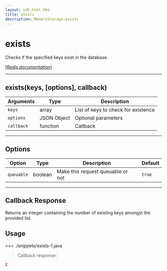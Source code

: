 ```yaml
---
layout: sdk.html.hbs
title: exists
description: MemoryStorage:exists
---
```


# exists

Checks if the specified keys exist in the database.

[[_Redis documentation_]](https://redis.io/commands/exists)

---

## exists(keys, [options], callback)

| Arguments  | Type        | Description                         |
| ---------- | ----------- | ----------------------------------- |
| `keys`     | array       | List of keys to check for existence |
| `options`  | JSON Object | Optional parameters                 |
| `callback` | function    | Callback                            |

---

## Options

| Option     | Type    | Description                       | Default |
| ---------- | ------- | --------------------------------- | ------- |
| `queuable` | boolean | Make this request queuable or not | `true`  |

---

## Callback Response

Returns an integer containing the number of existing keys amongst the provided list.

## Usage

<<< ./snippets/exists-1.java

> Callback response:

```json
2
```
